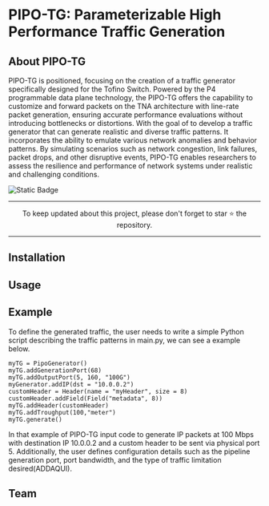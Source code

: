 # PIPO-TG: Parameterizable High Performance Traffic Generation


## About PIPO-TG
PIPO-TG is positioned, focusing on the creation of a traffic generator specifically designed for the Tofino Switch. Powered by the P4 programmable data plane technology, the PIPO-TG offers the capability to customize and forward packets on the TNA architecture with line-rate packet generation, ensuring accurate performance evaluations without introducing bottlenecks or distortions. With the goal of to develop a traffic generator that can generate realistic and diverse traffic patterns. It incorporates the ability to emulate various network anomalies and behavior patterns. By simulating scenarios such as network congestion, link failures, packet drops, and other disruptive events, PIPO-TG enables researchers to assess the resilience and performance of network systems under realistic and challenging conditions.

![Static Badge](https://img.shields.io/badge/in_progress-unknown-red)


___
<p align="center">
  To keep updated about this project, please don't forget to star ⭐️ the repository.
</p>

___

## Installation

## Usage

## Example
To define the generated traffic, the user needs to write a simple Python script describing the traffic patterns in main.py, we can see a example below.
```pyhton3
myTG = PipoGenerator()
myTG.addGenerationPort(68)
myTG.addOutputPort(5, 160, "100G")
myGenerator.addIP(dst = "10.0.0.2")
customHeader = Header(name = "myHeader", size = 8)
customHeader.addField(Field("metadata", 8))
myTG.addHeader(customHeader)
myTG.addTroughput(100,"meter")
myTG.generate()

```

In that example of PIPO-TG input code to generate IP packets at 100 Mbps with destination IP 10.0.0.2 and a custom header to be sent via physical port 5. Additionally, the user defines configuration details such as the pipeline generation port, port bandwidth, and the type of traffic limitation desired(ADDAQUI).

## Team



